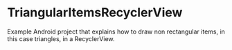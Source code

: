 # TriangularItemsRecyclerView
Example Android project that explains how to draw non rectangular items, in this case triangles, in a RecyclerView.
